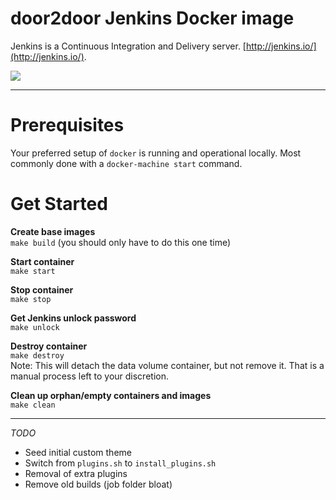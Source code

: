# door2door Jenkins Docker image

Jenkins is a Continuous Integration and Delivery server.
[http://jenkins.io/](http://jenkins.io/).

<img src="http://jenkins-ci.org/sites/default/files/jenkins_logo.png"/>

---

# Prerequisites
Your preferred setup of `docker` is running and operational locally.
Most commonly done with a `docker-machine start` command.


# Get Started

**Create base images**  
`make build` (you should only have to do this one time)

**Start container**  
`make start`

**Stop container**  
`make stop`

**Get Jenkins unlock password**  
`make unlock`

**Destroy container**  
`make destroy`  
Note: This will detach the data volume container, but not remove it. That is a manual process left to your discretion.

**Clean up orphan/empty containers and images**  
`make clean`

---
*TODO*
* Seed initial custom theme
* Switch from `plugins.sh` to `install_plugins.sh`
* Removal of extra plugins
* Remove old builds (job folder bloat)
